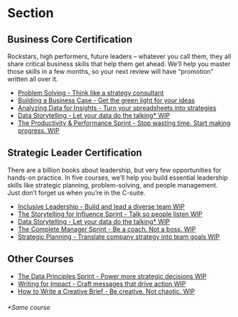 # Section
## Business Core Certification
Rockstars, high performers, future leaders – whatever you call them, they all share critical business skills that help them get ahead. We’ll help you master those skills in a few months, so your next review will have “promotion” written all over it.
- [Problem Solving - Think like a strategy consultant](https://github.com/jinyongyu/Section/blob/main/problem_solving.md)
- [Building a Business Case - Get the green light for your ideas](https://github.com/jinyongyu/Section/blob/main/building_a_business_case.md)
- [Analyzing Data for Insights - Turn your spreadsheets into strategies](https://github.com/jinyongyu/Section/blob/main/analyzing_data_for_insights.md)
- [Data Storytelling - Let your data do the talking* WIP]()
- [The Productivity & Performance Sprint - Stop wasting time. Start making progress. WIP](https://github.com/jinyongyu/Section/blob/main/the_productivity_%26_performance_sprint.md)

## Strategic Leader Certification
There are a billion books about leadership, but very few opportunities for hands-on practice. In five courses, we’ll help you build essential leadership skills like strategic planning, problem-solving, and people management. Just don’t forget us when you’re in the C-suite.
- [Inclusive Leadership - Build and lead a diverse team WIP](https://github.com/jinyongyu/Section/blob/main/inclusive_leadership.md)
- [The Storytelling for Influence Sprint - Talk so people listen WIP]()
- [Data Storytelling - Let your data do the talking* WIP]()
- [The Complete Manager Sprint - Be a coach. Not a boss. WIP]()
- [Strategic Planning - Translate company strategy into team goals WIP](https://github.com/jinyongyu/Section/blob/main/strategic_planning.md)
## Other Courses
- [The Data Principles Sprint - Power more strategic decisions WIP](https://github.com/jinyongyu/Section/blob/main/the_data_principles_sprint.md)
- [Writing for Impact - Craft messages that drive action WIP](https://github.com/jinyongyu/Section/blob/main/writing_for_impact.md)
- [How to Write a Creative Brief - Be creative. Not chaotic. WIP](https://github.com/jinyongyu/Section/blob/main/how_to_write_a_creative_brief.md)

###### *Same course
